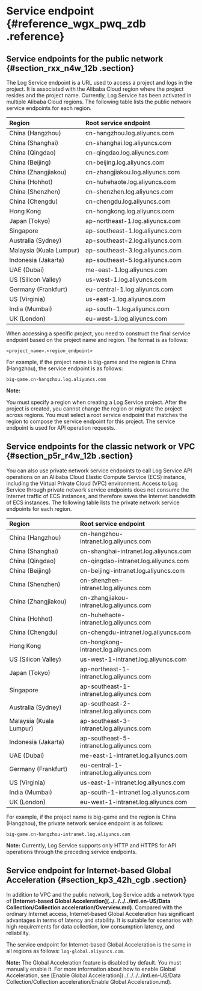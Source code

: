 # Service endpoint {#reference_wgx_pwq_zdb .reference}

## Service endpoints for the public network {#section_rxx_n4w_12b .section}

The Log Service endpoint is a URL used to access a project and logs in the project. It is associated with the Alibaba Cloud region where the project resides and the project name. Currently, Log Service has been activated in multiple Alibaba Cloud regions. The following table lists the public network service endpoints for each region.

|Region|Root service endpoint|
|:-----|:--------------------|
|China \(Hangzhou\)|cn-hangzhou.log.aliyuncs.com|
|China \(Shanghai\)|cn-shanghai.log.aliyuncs.com|
|China \(Qingdao\)|cn-qingdao.log.aliyuncs.com|
|China \(Beijing\)|cn-beijing.log.aliyuncs.com|
|China \(Zhangjiakou\)|cn-zhangjiakou.log.aliyuncs.com|
|China \(Hohhot\)|cn-huhehaote.log.aliyuncs.com|
|China \(Shenzhen\)|cn-shenzhen.log.aliyuncs.com|
|China \(Chengdu\)|cn-chengdu.log.aliyuncs.com|
|Hong Kong|cn-hongkong.log.aliyuncs.com|
|Japan \(Tokyo\)|ap-northeast-1.log.aliyuncs.com|
|Singapore|ap-southeast-1.log.aliyuncs.com|
|Australia \(Sydney\)|ap-southeast-2.log.aliyuncs.com|
|Malaysia \(Kuala Lumpur\)|ap-southeast-3.log.aliyuncs.com|
|Indonesia \(Jakarta\)|ap-southeast-5.log.aliyuncs.com|
|UAE \(Dubai\)|me-east-1.log.aliyuncs.com|
|US \(Silicon Valley\)|us-west-1.log.aliyuncs.com|
|Germany \(Frankfurt\)|eu-central-1.log.aliyuncs.com|
|US \(Virginia\)|us-east-1.log.aliyuncs.com|
|India \(Mumbai\)|ap-south-1.log.aliyuncs.com|
|UK \(London\)|eu-west-1.log.aliyuncs.com|

When accessing a specific project, you need to construct the final service endpoint based on the project name and region. The format is as follows:

```
<project_name>.<region_endpoint>
```

For example, if the project name is big-game and the region is China \(Hangzhou\), the service endpoint is as follows:

```
big-game.cn-hangzhou.log.aliyuncs.com
```

**Note:** 

You must specify a region when creating a Log Service project. After the project is created, you cannot change the region or migrate the project across regions. You must select a root service endpoint that matches the region to compose the service endpoint for this project. The service endpoint is used for API operation requests.

## Service endpoints for the classic network or VPC {#section_p5r_r4w_12b .section}

You can also use private network service endpoints to call Log Service API operations on an Alibaba Cloud Elastic Compute Service \(ECS\) instance, including the Virtual Private Cloud \(VPC\) environment. Access to Log Service through private network service endpoints does not consume the Internet traffic of ECS instances, and therefore saves the Internet bandwidth of ECS instances. The following table lists the private network service endpoints for each region.

|Region|Root service endpoint|
|:-----|:--------------------|
|China \(Hangzhou\)|cn-hangzhou-intranet.log.aliyuncs.com|
|China \(Shanghai\)|cn-shanghai-intranet.log.aliyuncs.com|
|China \(Qingdao\)|cn-qingdao-intranet.log.aliyuncs.com|
|China \(Beijing\)|cn-beijing-intranet.log.aliyuncs.com|
|China \(Shenzhen\)|cn-shenzhen-intranet.log.aliyuncs.com|
|China \(Zhangjiakou\)|cn-zhangjiakou-intranet.log.aliyuncs.com|
|China \(Hohhot\)|cn-huhehaote-intranet.log.aliyuncs.com|
|China \(Chengdu\)|cn-chengdu-intranet.log.aliyuncs.com|
|Hong Kong|cn-hongkong-intranet.log.aliyuncs.com|
|US \(Silicon Valley\)|us-west-1-intranet.log.aliyuncs.com|
|Japan \(Tokyo\)|ap-northeast-1-intranet.log.aliyuncs.com|
|Singapore|ap-southeast-1-intranet.log.aliyuncs.com|
|Australia \(Sydney\)|ap-southeast-2-intranet.log.aliyuncs.com|
|Malaysia \(Kuala Lumpur\)|ap-southeast-3-intranet.log.aliyuncs.com|
|Indonesia \(Jakarta\)|ap-southeast-5-intranet.log.aliyuncs.com|
|UAE \(Dubai\)|me-east-1-intranet.log.aliyuncs.com|
|Germany \(Frankfurt\)|eu-central-1-intranet.log.aliyuncs.com|
|US \(Virginia\)|us-east-1-intranet.log.aliyuncs.com|
|India \(Mumbai\)|ap-south-1-intranet.log.aliyuncs.com|
|UK \(London\)|eu-west-1-intranet.log.aliyuncs.com|

For example, if the project name is big-game and the region is China \(Hangzhou\), the private network service endpoint is as follows:

```
big-game.cn-hangzhou-intranet.log.aliyuncs.com
```

**Note:** Currently, Log Service supports only HTTP and HTTPS for API operations through the preceding service endpoints.

## Service endpoint for Internet-based Global Acceleration {#section_kp3_42h_cgb .section}

In addition to VPC and the public network, Log Service adds a network type of **[Internet-based Global Acceleration](../../../../intl.en-US/Data Collection/Collection acceleration/Overview.md)**. Compared with the ordinary Internet access, Internet-based Global Acceleration has significant advantages in terms of latency and stability. It is suitable for scenarios with high requirements for data collection, low consumption latency, and reliability.

The service endpoint for Internet-based Global Acceleration is the same in all regions as follows: `log-global.aliyuncs.com`.

**Note:** The Global Acceleration feature is disabled by default. You must manually enable it. For more information about how to enable Global Acceleration, see [Enable Global Acceleration](../../../../intl.en-US/Data Collection/Collection acceleration/Enable Global Acceleration.md).

